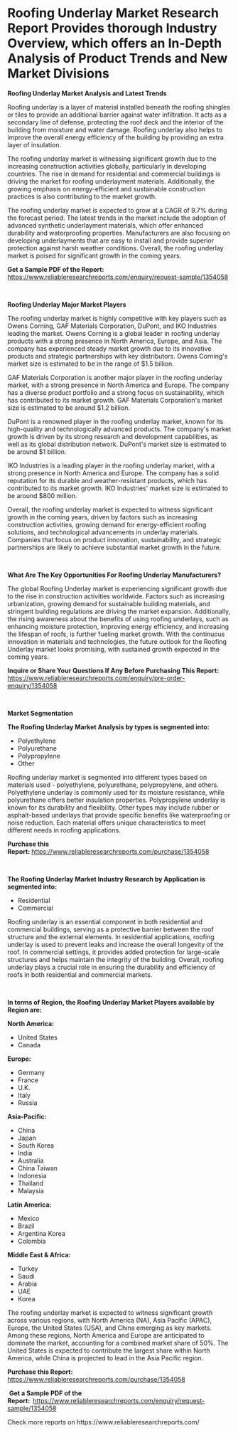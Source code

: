 <p><h1>Roofing Underlay Market Research Report Provides thorough Industry Overview, which offers an In-Depth Analysis of Product Trends and New Market Divisions</h1></p><p><strong>Roofing Underlay Market Analysis and Latest Trends</strong></p>
<p><p>Roofing underlay is a layer of material installed beneath the roofing shingles or tiles to provide an additional barrier against water infiltration. It acts as a secondary line of defense, protecting the roof deck and the interior of the building from moisture and water damage. Roofing underlay also helps to improve the overall energy efficiency of the building by providing an extra layer of insulation.</p><p>The roofing underlay market is witnessing significant growth due to the increasing construction activities globally, particularly in developing countries. The rise in demand for residential and commercial buildings is driving the market for roofing underlayment materials. Additionally, the growing emphasis on energy-efficient and sustainable construction practices is also contributing to the market growth.</p><p>The roofing underlay market is expected to grow at a CAGR of 9.7% during the forecast period. The latest trends in the market include the adoption of advanced synthetic underlayment materials, which offer enhanced durability and waterproofing properties. Manufacturers are also focusing on developing underlayments that are easy to install and provide superior protection against harsh weather conditions. Overall, the roofing underlay market is poised for significant growth in the coming years.</p></p>
<p><strong>Get a Sample PDF of the Report:&nbsp;</strong> <a href="https://www.reliableresearchreports.com/enquiry/request-sample/1354058">https://www.reliableresearchreports.com/enquiry/request-sample/1354058</a></p>
<p>&nbsp;</p>
<p><strong>Roofing Underlay Major Market Players</strong></p>
<p><p>The roofing underlay market is highly competitive with key players such as Owens Corning, GAF Materials Corporation, DuPont, and IKO Industries leading the market. Owens Corning is a global leader in roofing underlay products with a strong presence in North America, Europe, and Asia. The company has experienced steady market growth due to its innovative products and strategic partnerships with key distributors. Owens Corning's market size is estimated to be in the range of $1.5 billion.</p><p>GAF Materials Corporation is another major player in the roofing underlay market, with a strong presence in North America and Europe. The company has a diverse product portfolio and a strong focus on sustainability, which has contributed to its market growth. GAF Materials Corporation's market size is estimated to be around $1.2 billion.</p><p>DuPont is a renowned player in the roofing underlay market, known for its high-quality and technologically advanced products. The company's market growth is driven by its strong research and development capabilities, as well as its global distribution network. DuPont's market size is estimated to be around $1 billion.</p><p>IKO Industries is a leading player in the roofing underlay market, with a strong presence in North America and Europe. The company has a solid reputation for its durable and weather-resistant products, which has contributed to its market growth. IKO Industries' market size is estimated to be around $800 million.</p><p>Overall, the roofing underlay market is expected to witness significant growth in the coming years, driven by factors such as increasing construction activities, growing demand for energy-efficient roofing solutions, and technological advancements in underlay materials. Companies that focus on product innovation, sustainability, and strategic partnerships are likely to achieve substantial market growth in the future.</p></p>
<p>&nbsp;</p>
<p><strong>What Are The Key Opportunities For Roofing Underlay Manufacturers?</strong></p>
<p><p>The global Roofing Underlay market is experiencing significant growth due to the rise in construction activities worldwide. Factors such as increasing urbanization, growing demand for sustainable building materials, and stringent building regulations are driving the market expansion. Additionally, the rising awareness about the benefits of using roofing underlays, such as enhancing moisture protection, improving energy efficiency, and increasing the lifespan of roofs, is further fueling market growth. With the continuous innovation in materials and technologies, the future outlook for the Roofing Underlay market looks promising, with sustained growth expected in the coming years.</p></p>
<p><strong>Inquire or Share Your Questions If Any Before Purchasing This Report:</strong> <a href="https://www.reliableresearchreports.com/enquiry/pre-order-enquiry/1354058">https://www.reliableresearchreports.com/enquiry/pre-order-enquiry/1354058</a></p>
<p>&nbsp;</p>
<p><strong>Market Segmentation</strong></p>
<p><strong>The Roofing Underlay Market Analysis by types is segmented into:</strong></p>
<p><ul><li>Polyethylene</li><li>Polyurethane</li><li>Polypropylene</li><li>Other</li></ul></p>
<p><p>Roofing underlay market is segmented into different types based on materials used - polyethylene, polyurethane, polypropylene, and others. Polyethylene underlay is commonly used for its moisture resistance, while polyurethane offers better insulation properties. Polypropylene underlay is known for its durability and flexibility. Other types may include rubber or asphalt-based underlays that provide specific benefits like waterproofing or noise reduction. Each material offers unique characteristics to meet different needs in roofing applications.</p></p>
<p><strong>Purchase this Report:&nbsp;</strong><a href="https://www.reliableresearchreports.com/purchase/1354058">https://www.reliableresearchreports.com/purchase/1354058</a></p>
<p>&nbsp;</p>
<p><strong>The Roofing Underlay Market Industry Research by Application is segmented into:</strong></p>
<p><ul><li>Residential</li><li>Commercial</li></ul></p>
<p><p>Roofing underlay is an essential component in both residential and commercial buildings, serving as a protective barrier between the roof structure and the external elements. In residential applications, roofing underlay is used to prevent leaks and increase the overall longevity of the roof. In commercial settings, it provides added protection for large-scale structures and helps maintain the integrity of the building. Overall, roofing underlay plays a crucial role in ensuring the durability and efficiency of roofs in both residential and commercial markets.</p></p>
<p>&nbsp;</p>
<p><strong>In terms of Region, the Roofing Underlay Market Players available by Region are:</strong></p>
<p>
    <p> <strong> North America: </strong>
        <ul>
            <li>United States</li>
            <li>Canada</li>
        </ul>
        </p> 
    <p> <strong> Europe: </strong>
        <ul>
            <li>Germany</li>
            <li>France</li>
            <li>U.K.</li>
            <li>Italy</li>
            <li>Russia</li>
        </ul>
        </p> 
    <p> <strong> Asia-Pacific: </strong>
        <ul>
            <li>China</li>
            <li>Japan</li>
            <li>South Korea</li>
            <li>India</li>
            <li>Australia</li>
            <li>China Taiwan</li>
            <li>Indonesia</li>
            <li>Thailand</li>
            <li>Malaysia</li>
        </ul>
        </p> 
    <p> <strong> Latin America: </strong>
        <ul>
            <li>Mexico</li>
            <li>Brazil</li>
            <li>Argentina Korea</li>
            <li>Colombia</li>
        </ul>
        </p> 
    <p> <strong> Middle East & Africa: </strong>
        <ul>
            <li>Turkey</li>
            <li>Saudi</li>
            <li>Arabia</li>
            <li>UAE</li>
            <li>Korea</li>
        </ul>
    </p>
    </p>
<p><p>The roofing underlay market is expected to witness significant growth across various regions, with North America (NA), Asia Pacific (APAC), Europe, the United States (USA), and China emerging as key markets. Among these regions, North America and Europe are anticipated to dominate the market, accounting for a combined market share of 50%. The United States is expected to contribute the largest share within North America, while China is projected to lead in the Asia Pacific region.</p></p>
<p><strong>Purchase this Report: </strong><a href="https://www.reliableresearchreports.com/purchase/1354058">https://www.reliableresearchreports.com/purchase/1354058</a></p>
<p>&nbsp;<strong>Get a Sample PDF of the Report:&nbsp;&nbsp;</strong><a href="https://www.reliableresearchreports.com/enquiry/request-sample/1354058">https://www.reliableresearchreports.com/enquiry/request-sample/1354058</a></p>
<p><strong></strong></p>
<p>Check more reports on https://www.reliableresearchreports.com/</p>